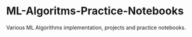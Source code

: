 # ML-Algoritms-Practice-Notebooks


Various ML Algorithms implementation, projects and practice notebooks.

